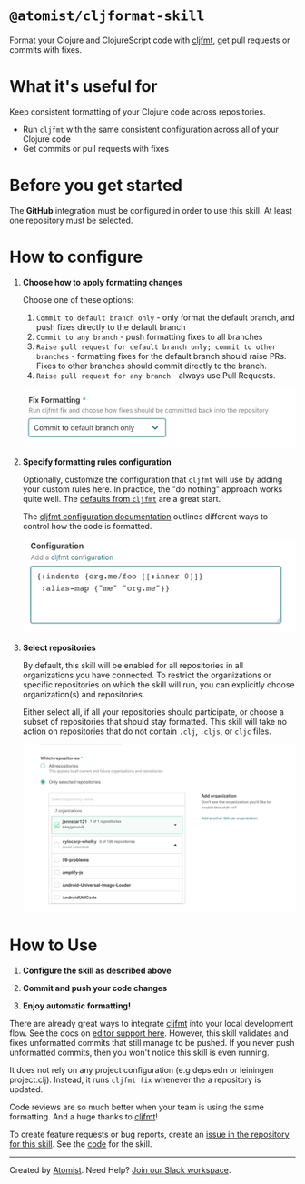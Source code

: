 # `@atomist/cljformat-skill`

<!---atomist-skill-readme:start--->

Format your Clojure and ClojureScript code with [cljfmt][cljfmt], get pull requests or commits with fixes.
  
# What it's useful for

Keep consistent formatting of your Clojure code across repositories.

* Run `cljfmt` with the same consistent configuration across all of your Clojure code
* Get commits or pull requests with fixes

# Before you get started

The **GitHub** integration must be configured in order to use this skill. 
At least one repository must be selected. 

# How to configure

1.  **Choose how to apply formatting changes**

    Choose one of these options:
    1. `Commit to default branch only` - only format the default branch, and push fixes directly to the default branch
    2. `Commit to any branch` - push formatting fixes to all branches
    3. `Raise pull request for default branch only; commit to other branches` - formatting fixes for the default branch
        should raise PRs.  Fixes to other branches should commit directly to the branch.
    4. `Raise pull request for any branch` - always use Pull Requests.
    
    ![screenshot1](docs/images/screenshot1.png)
    
2.  **Specify formatting rules configuration**

    Optionally, customize the configuration that `cljfmt` will use by adding your custom rules here. In practice, 
    the "do nothing" approach works quite well.  The 
    [defaults from `cljfmt`](https://github.com/weavejester/cljfmt/blob/master/cljfmt/resources/cljfmt/indents/clojure.clj) 
    are a great start.

    The [cljfmt configuration documentation][configuration] outlines different ways to control how the code
    is formatted.  
    
    ![screenshot2](docs/images/screenshot2.png)
                        
3.  **Select repositories**

    By default, this skill will be enabled for all repositories in all organizations you have connected. To restrict 
    the organizations or specific repositories on which the skill will run, you can explicitly 
    choose organization(s) and repositories.

    Either select all, if all your repositories should participate, or choose a subset of repositories that should 
    stay formatted.  This skill will take no action on repositories that do not contain `.clj`, `.cljs`, or `cljc` files.
    
    ![repo-filter](docs/images/repo-filter.png)    

# How to Use

1. **Configure the skill as described above**

1. **Commit and push your code changes** 

1. **Enjoy automatic formatting!**

There are already great ways to integrate [cljfmt][cljfmt] into your local development flow.  See the docs on
[editor support here][editor-support].  However, this skill validates and fixes unformatted commits that still manage
to be pushed.  If you never push unformatted commits, then you won't notice this skill is even running.

It does not rely on any project configuration (e.g deps.edn or leiningen project.clj).  Instead,
it runs `cljfmt fix` whenever the a repository is updated.  

Code reviews are so much better when your team is using the same formatting.  And a huge thanks to [cljfmt](cljfmt)!

To create feature requests or bug reports, create an [issue in the repository for this skill](https://github.com/atomist-skills/cljfmt-skill/issues). 
See the [code](https://github.com/atomist-skills/cljfmt-skill) for the skill.

[cljfmt]: https://github.com/weavejester/cljfmt
[editor-support]: https://github.com/weavejester/cljfmt#editor-support
[configuration]: https://github.com/weavejester/cljfmt#configuration

<!---atomist-skill-readme:end--->

---

Created by [Atomist][atomist].
Need Help?  [Join our Slack workspace][slack].

[atomist]: https://atomist.com/ (Atomist - How Teams Deliver Software)
[slack]: https://join.atomist.com/ (Atomist Community Slack)